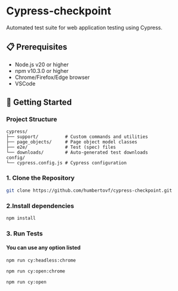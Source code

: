 # Cypress-checkpoint
Automated test suite for web application testing using Cypress.

## 📋 Prerequisites

- Node.js v20 or higher
- npm v10.3.0 or higher
- Chrome/Firefox/Edge browser
- VSCode

## 🚀 Getting Started

### Project Structure
```mermaid
cypress/
├── support/          # Custom commands and utilities
├── page_objects/     # Page object model classes
├── e2e/              # Test (spec) files
└── downloads/        # Auto-generated test downloads
config/
└── cypress.config.js # Cypress configuration
```

### 1. Clone the Repository
```bash
git clone https://github.com/humbertovf/cypress-checkpoint.git
```

### 2.Install dependencies
```bash
npm install
```

### 3. Run Tests
#### You can use any option listed
```bash
npm run cy:headless:chrome
```
```bash
npm run cy:open:chrome
```
```bash
npm run cy:open
```
